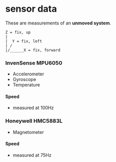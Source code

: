 sensor data
===========

These are measurements of an **unmoved system**.

    Z = fix, up
    |
    |  Y = fix, left
    | /
    |/______X = fix, forward

### InvenSense MPU6050 ###

- Accelerometer
- Gyroscope
- Temperature

#### Speed ####

- measured at 100Hz

### Honeywell HMC5883L ###

- Magnetometer

#### Speed ####

- measured at 75Hz
